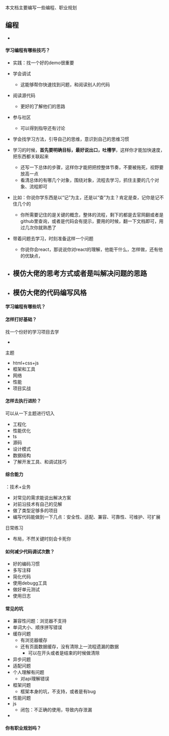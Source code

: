 本文档主要编写一些编程、职业规划

## 编程

- 



#### 学习编程有哪些技巧？

- 实践：找一个好的demo很重要
- 学会调试
  - 这能够帮你快速找到问题，和阅读别人的代码
- 阅读源代码
  - 更好的了解他们的思路
- 参与社区
  - 可以得到指导还有讨论
- 学会找学习方法，引导自己的思维，意识到自己的思维习惯
- 学习的时候，**首先要明确目标，最好说出口，吐槽学**，这样你才能加快速度，把东西都关联起来
  - 还写一下总体的步骤，这样你才能把把控整体节奏，不要被拖死，视野要放高一点
  - 看清总体的有哪几个对象，围绕对象，流程去学习，抓住主要的几个对象、流程即可
- 比如：你说你学东西是以“记”为主，还是以“查”为主？肯定是查，记你是记不住几个的
  - 你所需要记住的是关键的概念，整体的流程，剩下的都是去官网翻或者是github里查询，或者是代码会有提示，要用的时候，翻一下文档即可，用过几次你就熟悉了
- 带着问题去学习，时刻准备这样一个问题
  - 你说你会react，那说说你对react的理解，他能干什么，怎样做，还有他的优缺点，
- 模仿大佬的思考方式或者是叫解决问题的思路
  - 

- 模仿大佬的代码编写风格
  - 



#### 学习编程有哪些坑？





#### 怎样打好基础？

找一个份好的学习项目去学

- 

主题

- html+css+js
- 框架和工具
- 网络
- 性能
- 项目实战



#### 怎样去执行进阶？

可以从一下主题进行切入

- 工程化
- 性能优化
- ts
- 源码
- 设计模式
- 数据结构
- 了解开发工具、和调试技巧



#### 综合能力

：技术+业务

- 对常见的需求能说出解决方案
- 对前沿技术有自己的见解
- 做了类型足够多的项目
- 编写代码能做到一下几点：安全性、适配、兼容、可靠性、可维护、可扩展

日常练习

- 布局，不然关键时刻会卡死你



#### 如何减少代码调试次数？

- 好的编码习惯
- 多写注释
- 简化代码
- 使用debugg工具
- 做好单元测试
- 使用日志



#### 常见的坑

- 兼容性问题：浏览器不支持
- 单词大小、顺序拼写错误
- 缓存问题
  - 有浏览器缓存
  - 还有页面数据缓存，没有清除上一流程遗漏的数据
    - 可以在开头或者是结束的时候做清除
- 异步问题
- 适配问题
- 个人理解有问题
  - 对api理解错误
- 框架问题
  - 框架本身的坑，不支持，或者是有bug
- 性能问题
- js
  - 闭包：不正确的使用，导致内存泄漏
- 



#### 你有职业规划吗？

